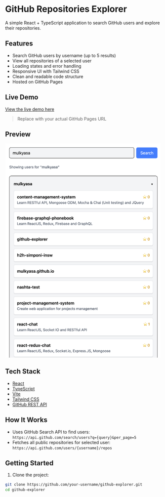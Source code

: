 # GitHub Repositories Explorer

A simple React + TypeScript application to search GitHub users and explore their repositories.

## Features

- Search GitHub users by username (up to 5 results)
- View all repositories of a selected user
- Loading states and error handling
- Responsive UI with Tailwind CSS
- Clean and readable code structure
- Hosted on GitHub Pages

## Live Demo

[View the live demo here](https://mulkyasa.github.io/github-explorer)

> Replace with your actual GitHub Pages URL

## Preview

![App Screenshot](./public/preview.png)

## Tech Stack

- [React](https://react.dev/)
- [TypeScript](https://www.typescriptlang.org/)
- [Vite](https://vitejs.dev/)
- [Tailwind CSS](https://tailwindcss.com/)
- [GitHub REST API](https://docs.github.com/en/rest)

## How It Works

- Uses GitHub Search API to find users:  
  `https://api.github.com/search/users?q={query}&per_page=5`
- Fetches all public repositories for selected user:  
  `https://api.github.com/users/{username}/repos`

## Getting Started

1. Clone the project:

```bash
git clone https://github.com/your-username/github-explorer.git
cd github-explorer
```
